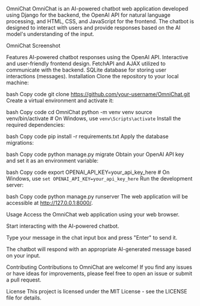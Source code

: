 OmniChat
OmniChat is an AI-powered chatbot web application developed using Django for the backend, the OpenAI API for natural language processing, and HTML, CSS, and JavaScript for the frontend. The chatbot is designed to interact with users and provide responses based on the AI model's understanding of the input.

OmniChat Screenshot

Features
AI-powered chatbot responses using the OpenAI API.
Interactive and user-friendly frontend design.
FetchAPI and AJAX utilized to communicate with the backend.
SQLite database for storing user interactions (messages).
Installation
Clone the repository to your local machine:

bash
Copy code
git clone https://github.com/your-username/OmniChat.git
Create a virtual environment and activate it:

bash
Copy code
cd OmniChat
python -m venv venv
source venv/bin/activate  # On Windows, use `venv\Scripts\activate`
Install the required dependencies:

bash
Copy code
pip install -r requirements.txt
Apply the database migrations:

bash
Copy code
python manage.py migrate
Obtain your OpenAI API key and set it as an environment variable:

bash
Copy code
export OPENAI_API_KEY=your_api_key_here  # On Windows, use `set OPENAI_API_KEY=your_api_key_here`
Run the development server:

bash
Copy code
python manage.py runserver
The web application will be accessible at http://127.0.0.1:8000/.

Usage
Access the OmniChat web application using your web browser.

Start interacting with the AI-powered chatbot.

Type your message in the chat input box and press "Enter" to send it.

The chatbot will respond with an appropriate AI-generated message based on your input.

Contributing
Contributions to OmniChat are welcome! If you find any issues or have ideas for improvements, please feel free to open an issue or submit a pull request.

License
This project is licensed under the MIT License - see the LICENSE file for details.
